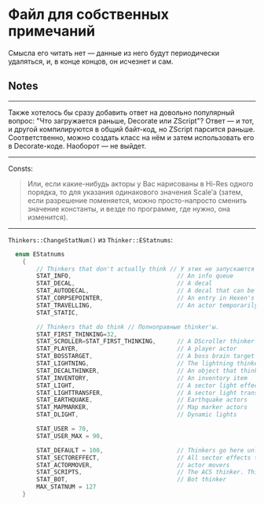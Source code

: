 # Файл для собственных примечаний

Смысла его читать нет — данные из него будут периодически удаляться, и, в конце концов, он исчезнет и сам.

## Notes



* * *

Также хотелось бы сразу добавить ответ на довольно популярный вопрос: "Что загружается раньше, Decorate или ZScript"? Ответ — и тот, и другой компилируются в общий байт-код, но ZScript парсится раньше. Соответственно, можно создать класс на нём и затем использовать его в Decorate-коде. Наоборот — не выйдет.

* * *

Consts:

> Или, если какие-нибудь акторы у Вас нарисованы в Hi-Res одного порядка, то для указания одинакового значения Scale’а (затем, если разрешение поменяется, можно просто-напросто сменить значение константы, и везде по программе, где нужно, она изменится).

* * *

`Thinkers::ChangeStatNum()` из `Thinker::EStatnums`:

```C
  enum EStatnums
    {
        // Thinkers that don't actually think // У этих не запускаются такие функции, как, например, "Tick()".
        STAT_INFO,                              // An info queue
        STAT_DECAL,                             // A decal
        STAT_AUTODECAL,                         // A decal that can be automatically deleted
        STAT_CORPSEPOINTER,                     // An entry in Hexen's corpse queue
        STAT_TRAVELLING,                        // An actor temporarily travelling to a new map
        STAT_STATIC,

        // Thinkers that do think // Полноправные thinker'ы.
        STAT_FIRST_THINKING=32,
        STAT_SCROLLER=STAT_FIRST_THINKING,      // A DScroller thinker
        STAT_PLAYER,                            // A player actor
        STAT_BOSSTARGET,                        // A boss brain target
        STAT_LIGHTNING,                         // The lightning thinker
        STAT_DECALTHINKER,                      // An object that thinks for a decal
        STAT_INVENTORY,                         // An inventory item
        STAT_LIGHT,                             // A sector light effect
        STAT_LIGHTTRANSFER,                     // A sector light transfer. These must be ticked after the light effects.
        STAT_EARTHQUAKE,                        // Earthquake actors
        STAT_MAPMARKER,                         // Map marker actors
        STAT_DLIGHT,                            // Dynamic lights

        STAT_USER = 70,
        STAT_USER_MAX = 90,

        STAT_DEFAULT = 100,                     // Thinkers go here unless specified otherwise.
        STAT_SECTOREFFECT,                      // All sector effects that cause floor and ceiling movement
        STAT_ACTORMOVER,                        // actor movers
        STAT_SCRIPTS,                           // The ACS thinker. This is to ensure that it can't tick before all actors called PostBeginPlay
        STAT_BOT,                               // Bot thinker
        MAX_STATNUM = 127
    }
```
